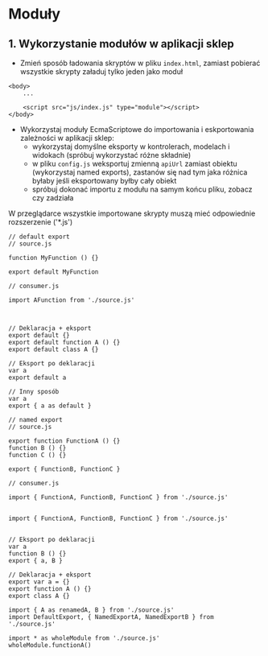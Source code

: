 # Moduły
## 1. Wykorzystanie modułów w aplikacji sklep
- Zmień sposób ładowania skryptów w pliku `index.html`,
  zamiast pobierać wszystkie skrypty załaduj tylko jeden jako moduł
```
<body>
    ...

    <script src="js/index.js" type="module"></script>
</body>
```    
- Wykorzystaj moduły EcmaScriptowe do importowania i eskportowania zależności w aplikacji sklep:
  - wykorzystaj domyślne eksporty w kontrolerach, modelach i widokach (spróbuj wykorzystać różne składnie)
  - w pliku `config.js` weksportuj zmienną `apiUrl` zamiast obiektu (wykorzystaj named exports), zastanów się nad tym jaka różnica byłaby jeśli eksportowany byłby cały obiekt
  - spróbuj dokonać importu z modułu na samym końcu pliku, zobacz czy zadziała

W przeglądarce wszystkie importowane skrypty muszą mieć odpowiednie rozszerzenie ('*.js')

```
// default export
// source.js

function MyFunction () {}

export default MyFunction

// consumer.js

import AFunction from './source.js'



// Deklaracja + eksport
export default {}
export default function A () {}
export default class A {}

// Eksport po deklaracji
var a 
export default a

// Inny sposób
var a
export { a as default }

// named export
// source.js

export function FunctionA () {}
function B () {}
function C () {}

export { FunctionB, FunctionC }

// consumer.js

import { FunctionA, FunctionB, FunctionC } from './source.js'


import { FunctionA, FunctionB, FunctionC } from './source.js'


// Eksport po deklaracji
var a
function B () {}
export { a, B }

// Deklaracja + eksport
export var a = {}
export function A () {}
export class A {}

import { A as renamedA, B } from './source.js'
import DefaultExport, { NamedExportA, NamedExportB } from './source.js'

import * as wholeModule from './source.js'
wholeModule.functionA()
```